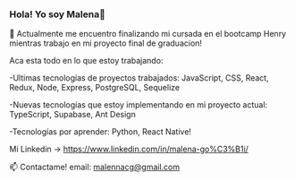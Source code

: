 ### Hola! Yo soy Malena👋

🔭 Actualmente me encuentro finalizando mi cursada en el bootcamp Henry mientras trabajo en mi proyecto final de graduacion!

Aca esta todo en lo que estoy trabajando:

-Ultimas tecnologías de proyectos trabajados: JavaScript, CSS, React, Redux, Node, Express, PostgreSQL, Sequelize

-Nuevas tecnologías que estoy implementando en mi proyecto actual: TypeScript, Supabase, Ant Design

-Tecnologías por aprender: Python, React Native!


Mi Linkedin -> https://www.linkedin.com/in/malena-go%C3%B1i/

📫 Contactame! 
email: malennacg@gmail.com

